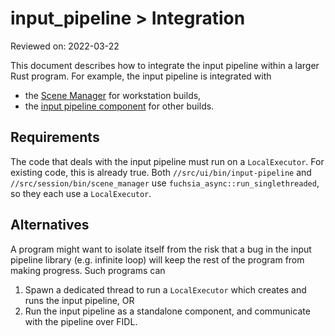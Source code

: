 # input_pipeline > Integration

Reviewed on: 2022-03-22

This document describes how to integrate the input pipeline within a
larger Rust program. For example, the input pipeline is integrated with
* the [Scene Manager](https://cs.opensource.google/fuchsia/fuchsia/+/main:src/ui/bin/scene_manager/) for workstation builds,
* the [input pipeline component](https://cs.opensource.google/fuchsia/fuchsia/+/main:src/ui/bin/input-pipeline/) for other builds.

## Requirements
The code that deals with the input pipeline must run on a `LocalExecutor`. For
existing code, this is already true. Both `//src/ui/bin/input-pipeline` and
`//src/session/bin/scene_manager` use `fuchsia_async::run_singlethreaded`,
so they each use a `LocalExecutor`.

## Alternatives
A program might want to isolate itself from the risk that a bug in the input
pipeline library (e.g. infinite loop) will keep the rest of the program from
making progress. Such programs can
1. Spawn a dedicated thread to run a `LocalExecutor` which creates and runs
   the input pipeline, OR
1. Run the input pipeline as a standalone component, and communicate with
   the pipeline over FIDL.